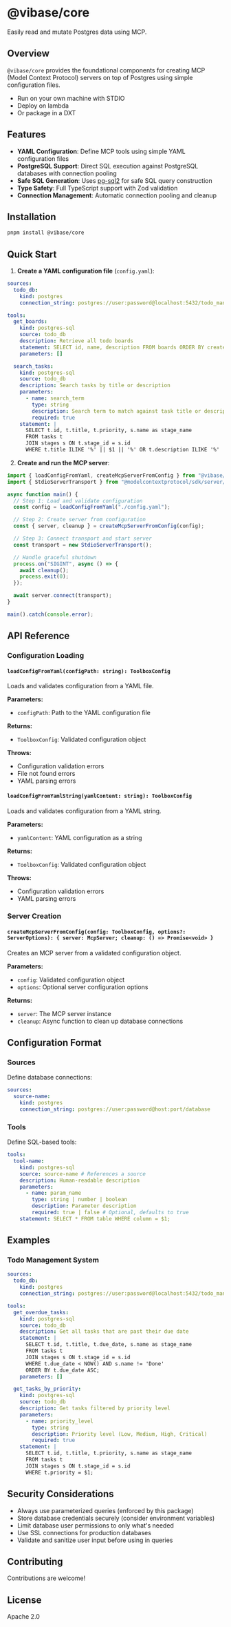 # @vibase/core

Easily read and mutate Postgres data using MCP.

## Overview

`@vibase/core` provides the foundational components for creating MCP (Model Context Protocol) servers on top of Postgres using simple configuration files.

- Run on your own machine with STDIO
- Deploy on lambda
- Or package in a DXT

## Features

- **YAML Configuration**: Define MCP tools using simple YAML configuration files
- **PostgreSQL Support**: Direct SQL execution against PostgreSQL databases with connection pooling
- **Safe SQL Generation**: Uses [pg-sql2](https://www.npmjs.com/package/pg-sql2) for safe SQL query construction
- **Type Safety**: Full TypeScript support with Zod validation
- **Connection Management**: Automatic connection pooling and cleanup

## Installation

```bash
pnpm install @vibase/core
```

## Quick Start

1. **Create a YAML configuration file** (`config.yaml`):

```yaml
sources:
  todo_db:
    kind: postgres
    connection_string: postgres://user:password@localhost:5432/todo_management

tools:
  get_boards:
    kind: postgres-sql
    source: todo_db
    description: Retrieve all todo boards
    statement: SELECT id, name, description FROM boards ORDER BY created_at DESC;
    parameters: []

  search_tasks:
    kind: postgres-sql
    source: todo_db
    description: Search tasks by title or description
    parameters:
      - name: search_term
        type: string
        description: Search term to match against task title or description
        required: true
    statement: |
      SELECT t.id, t.title, t.priority, s.name as stage_name
      FROM tasks t
      JOIN stages s ON t.stage_id = s.id
      WHERE t.title ILIKE '%' || $1 || '%' OR t.description ILIKE '%' || $1 || '%';
```

2. **Create and run the MCP server**:

```typescript
import { loadConfigFromYaml, createMcpServerFromConfig } from "@vibase/core";
import { StdioServerTransport } from "@modelcontextprotocol/sdk/server/stdio.js";

async function main() {
  // Step 1: Load and validate configuration
  const config = loadConfigFromYaml("./config.yaml");

  // Step 2: Create server from configuration
  const { server, cleanup } = createMcpServerFromConfig(config);

  // Step 3: Connect transport and start server
  const transport = new StdioServerTransport();

  // Handle graceful shutdown
  process.on("SIGINT", async () => {
    await cleanup();
    process.exit(0);
  });

  await server.connect(transport);
}

main().catch(console.error);
```

## API Reference

### Configuration Loading

#### `loadConfigFromYaml(configPath: string): ToolboxConfig`

Loads and validates configuration from a YAML file.

**Parameters:**

- `configPath`: Path to the YAML configuration file

**Returns:**

- `ToolboxConfig`: Validated configuration object

**Throws:**

- Configuration validation errors
- File not found errors
- YAML parsing errors

#### `loadConfigFromYamlString(yamlContent: string): ToolboxConfig`

Loads and validates configuration from a YAML string.

**Parameters:**

- `yamlContent`: YAML configuration as a string

**Returns:**

- `ToolboxConfig`: Validated configuration object

**Throws:**

- Configuration validation errors
- YAML parsing errors

### Server Creation

#### `createMcpServerFromConfig(config: ToolboxConfig, options?: ServerOptions): { server: McpServer; cleanup: () => Promise<void> }`

Creates an MCP server from a validated configuration object.

**Parameters:**

- `config`: Validated configuration object
- `options`: Optional server configuration options

**Returns:**

- `server`: The MCP server instance
- `cleanup`: Async function to clean up database connections

## Configuration Format

### Sources

Define database connections:

```yaml
sources:
  source-name:
    kind: postgres
    connection_string: postgres://user:password@host:port/database
```

### Tools

Define SQL-based tools:

```yaml
tools:
  tool-name:
    kind: postgres-sql
    source: source-name # References a source
    description: Human-readable description
    parameters:
      - name: param_name
        type: string | number | boolean
        description: Parameter description
        required: true | false # Optional, defaults to true
    statement: SELECT * FROM table WHERE column = $1;
```

## Examples

### Todo Management System

```yaml
sources:
  todo_db:
    kind: postgres
    connection_string: postgres://user:password@localhost:5432/todo_management

tools:
  get_overdue_tasks:
    kind: postgres-sql
    source: todo_db
    description: Get all tasks that are past their due date
    statement: |
      SELECT t.id, t.title, t.due_date, s.name as stage_name
      FROM tasks t
      JOIN stages s ON t.stage_id = s.id
      WHERE t.due_date < NOW() AND s.name != 'Done'
      ORDER BY t.due_date ASC;
    parameters: []

  get_tasks_by_priority:
    kind: postgres-sql
    source: todo_db
    description: Get tasks filtered by priority level
    parameters:
      - name: priority_level
        type: string
        description: Priority level (Low, Medium, High, Critical)
        required: true
    statement: |
      SELECT t.id, t.title, t.priority, s.name as stage_name
      FROM tasks t
      JOIN stages s ON t.stage_id = s.id
      WHERE t.priority = $1;
```

## Security Considerations

- Always use parameterized queries (enforced by this package)
- Store database credentials securely (consider environment variables)
- Limit database user permissions to only what's needed
- Use SSL connections for production databases
- Validate and sanitize user input before using in queries

## Contributing

Contributions are welcome!

## License

Apache 2.0
